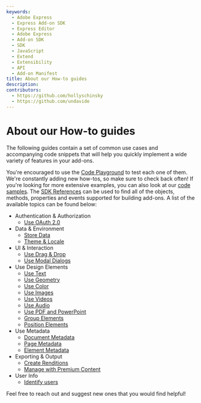 ```yaml
---
keywords:
  - Adobe Express
  - Express Add-on SDK
  - Express Editor
  - Adobe Express
  - Add-on SDK
  - SDK
  - JavaScript
  - Extend
  - Extensibility
  - API
  - Add-on Manifest
title: About our How-to guides
description:
contributors:
  - https://github.com/hollyschinsky
  - https://github.com/undavide
---
```


# About our How-to guides

The following guides contain a set of common use cases and accompanying code snippets that will help you quickly implement a wide variety of features in your add-ons.

You're encouraged to use the [Code Playground](../getting_started/code_playground.md) to test each one of them. We're constantly adding new how-tos, so make sure to check back often! If you're looking for more extensive examples, you can also look at our [code samples](../../samples.md). The [SDK References](../../references/addonsdk/index.md) can be used to find all of the objects, methods, properties and events supported for building add-ons. A list of the available topics can be found below:

- Authentication & Authorization
  - [Use OAuth 2.0](./how-to/oauth2.md)
- Data & Environment
  - [Store Data](./how-to/local_data_management.md)
  - [Theme & Locale](./how-to/theme_locale.md)
- UI & Interaction
  - [Use Drag & Drop](./how-to/drag_and_drop.md)
  - [Use Modal Dialogs](./how-to/modal_dialogs.md)
- Use Design Elements
  - [Use Text](./how-to/use_text.md)
  - [Use Geometry](./how-to/use_geometry.md)
  - [Use Color](./how-to/use_color.md)
  - [Use Images](./how-to/use_images.md)
  - [Use Videos](./how-to/use_videos.md)
  - [Use Audio](./how-to/use_audio.md)
  - [Use PDF and PowerPoint](./how-to/use_pdf_powerpoint.md)
  - [Group Elements](./how-to/group_elements.md)
  - [Position Elements](./how-to/position_elements.md)
- Use Metadata
  - [Document Metadata](./how-to/document_metadata.md)
  - [Page Metadata](./how-to/page_metadata.md)
  - [Element Metadata](./how-to/element_metadata.md)
- Exporting & Output
  - [Create Renditions](./how-to/create_renditions.md)
  - [Manage with Premium Content](./how-to/premium_content.md)
- User Info
  - [Identify users](./how-to/user_info.md)

Feel free to reach out and suggest new ones that you would find helpful!
